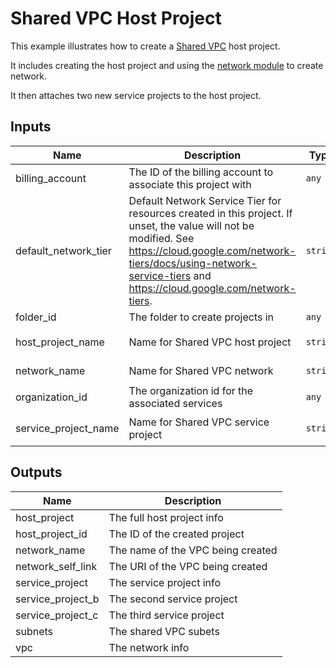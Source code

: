 # Shared VPC Host Project

This example illustrates how to create a [Shared VPC](https://cloud.google.com/vpc/docs/shared-vpc) host project.

It includes creating the host project and using the [network module](https://github.com/terraform-google-modules/terraform-google-network) to create network.

It then attaches two new service projects to the host project.

<!-- BEGINNING OF PRE-COMMIT-TERRAFORM DOCS HOOK -->
## Inputs

| Name | Description | Type | Default | Required |
|------|-------------|------|---------|:--------:|
| billing\_account | The ID of the billing account to associate this project with | `any` | n/a | yes |
| default\_network\_tier | Default Network Service Tier for resources created in this project. If unset, the value will not be modified. See https://cloud.google.com/network-tiers/docs/using-network-service-tiers and https://cloud.google.com/network-tiers. | `string` | `""` | no |
| folder\_id | The folder to create projects in | `any` | n/a | yes |
| host\_project\_name | Name for Shared VPC host project | `string` | `"shared-vpc-host"` | no |
| network\_name | Name for Shared VPC network | `string` | `"shared-network"` | no |
| organization\_id | The organization id for the associated services | `any` | n/a | yes |
| service\_project\_name | Name for Shared VPC service project | `string` | `"shared-vpc-service"` | no |

## Outputs

| Name | Description |
|------|-------------|
| host\_project | The full host project info |
| host\_project\_id | The ID of the created project |
| network\_name | The name of the VPC being created |
| network\_self\_link | The URI of the VPC being created |
| service\_project | The service project info |
| service\_project\_b | The second service project |
| service\_project\_c | The third service project |
| subnets | The shared VPC subets |
| vpc | The network info |

<!-- END OF PRE-COMMIT-TERRAFORM DOCS HOOK -->
